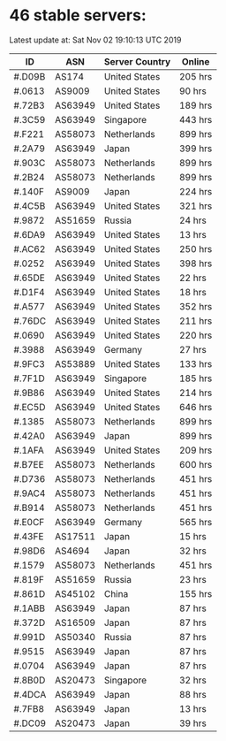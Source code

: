 # 46 stable servers:

Latest update at: Sat Nov 02 19:10:13 UTC 2019

| ID | ASN | Server Country | Online |
| -- | --- | -------------- | ------ |
| #.D09B | AS174 | United States | 205 hrs |
| #.0613 | AS9009 | United States | 90 hrs |
| #.72B3 | AS63949 | United States | 189 hrs |
| #.3C59 | AS63949 | Singapore | 443 hrs |
| #.F221 | AS58073 | Netherlands | 899 hrs |
| #.2A79 | AS63949 | Japan | 399 hrs |
| #.903C | AS58073 | Netherlands | 899 hrs |
| #.2B24 | AS58073 | Netherlands | 899 hrs |
| #.140F | AS9009 | Japan | 224 hrs |
| #.4C5B | AS63949 | United States | 321 hrs |
| #.9872 | AS51659 | Russia | 24 hrs |
| #.6DA9 | AS63949 | United States | 13 hrs |
| #.AC62 | AS63949 | United States | 250 hrs |
| #.0252 | AS63949 | United States | 398 hrs |
| #.65DE | AS63949 | United States | 22 hrs |
| #.D1F4 | AS63949 | United States | 18 hrs |
| #.A577 | AS63949 | United States | 352 hrs |
| #.76DC | AS63949 | United States | 211 hrs |
| #.0690 | AS63949 | United States | 220 hrs |
| #.3988 | AS63949 | Germany | 27 hrs |
| #.9FC3 | AS53889 | United States | 133 hrs |
| #.7F1D | AS63949 | Singapore | 185 hrs |
| #.9B86 | AS63949 | United States | 214 hrs |
| #.EC5D | AS63949 | United States | 646 hrs |
| #.1385 | AS58073 | Netherlands | 899 hrs |
| #.42A0 | AS63949 | Japan | 899 hrs |
| #.1AFA | AS63949 | United States | 209 hrs |
| #.B7EE | AS58073 | Netherlands | 600 hrs |
| #.D736 | AS58073 | Netherlands | 451 hrs |
| #.9AC4 | AS58073 | Netherlands | 451 hrs |
| #.B914 | AS58073 | Netherlands | 451 hrs |
| #.E0CF | AS63949 | Germany | 565 hrs |
| #.43FE | AS17511 | Japan | 15 hrs |
| #.98D6 | AS4694 | Japan | 32 hrs |
| #.1579 | AS58073 | Netherlands | 451 hrs |
| #.819F | AS51659 | Russia | 23 hrs |
| #.861D | AS45102 | China | 155 hrs |
| #.1ABB | AS63949 | Japan | 87 hrs |
| #.372D | AS16509 | Japan | 87 hrs |
| #.991D | AS50340 | Russia | 87 hrs |
| #.9515 | AS63949 | Japan | 87 hrs |
| #.0704 | AS63949 | Japan | 87 hrs |
| #.8B0D | AS20473 | Singapore | 32 hrs |
| #.4DCA | AS63949 | Japan | 88 hrs |
| #.7FB8 | AS63949 | Japan | 13 hrs |
| #.DC09 | AS20473 | Japan | 39 hrs |


